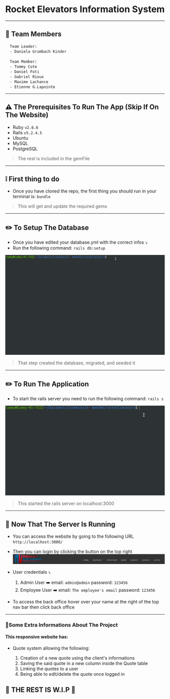 # Rocket Elevators Information System

---

## :busts_in_silhouette: Team Members
  ```
    Team Leader:
    - Daniela Grumbach Kinder

    Team Member:
    - Tommy Cote
    - Daniel Foti
    - Gabriel Rioux
    - Maxime Lachance
    - Etienne G.Lapointe
  ```
---
## :warning: The Prerequisites To Run The App (Skip If On The Website)

- Ruby `v2.6.6`
- Rails `v5.2.4.5`
- Ubuntu
- MySQL
- PostgreSQL
> The rest is included in the gemFile
---
## :grey_exclamation: First thing to do

- Once you have cloned the repo, the first thing you should run in your terminal is: `bundle`

> This will get and update the required gems

---
## :pencil2: To Setup The Database
- Once you have edited your database.yml with the correct infos :arrow_heading_down:
- Run the following command: `rails db:setup`

![](https://github.com/CoteTommy/CoteTommy/blob/main/runDbSetup.gif?raw=true)

> That step created the database, migrated, and seeded it

---

## :pencil2: To Run The Application
- To start the rails server you need to run the following command: `rails s`

![](https://github.com/CoteTommy/CoteTommy/blob/main/runRailsServer.gif?raw=true)

> This started the rails server on localhost:3000

---

## :large_blue_circle: Now That The Server Is Running

- You can access the website by going to the following URL `http://localhost:3000/`

- Then you can login by clicking the button on the top right
![](https://github.com/CoteTommy/CoteTommy/blob/main/topnav.png?raw=true)

- User credentials :arrow_heading_down:

  1. Admin User :arrow_right: email: `admin@admin` password: `123456`
  2. Employee User :arrow_right: email: `The employee's email` password: `123456`

- To access the back office hover over your name at the right of the top nav bar  then click back office
---

### :small_blue_diamond:Some Extra Informations About The Project

#### This responsive website has:

- Quote system allowing the following:

  1. Creation of a new quote using the client's informations
  2. Saving the said quote in a new column inside the Quote table
  3. Linking the quotes to a user
  4. Being able to edit/delete the quote once logged in

## :construction: THE REST IS W.I.P :construction:


